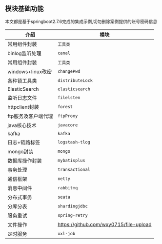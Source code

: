 ## 模块基础功能
本文都是基于springboot2.7.6完成的集成示例,切勿删除案例提供的账号密码信息

| 介绍              | 模块                                     |
|-----------------|----------------------------------------|
| 常用组件封装          | `工具类`                                  |
| binlog监听处理      | `canal`                                |
| 常用组件封装          | `工具类`                                  |
| windows+linux改密 | `changePwd`                            |
| 各种锁工具类          | `distributeLock`                       |
| ElasticSearch   | `elasticsearch`                        |
| 监听日志文件          | `filelsten`                            |
| httpclient封装    | `forest`                               |
| ftp服务及客户端代理     | `ftpProxy`                             |
| java核心技术        | `javacore`                             |
| kafka           | `kafka`                                |
| 日志+链路标签         | `logstash-tlog`                        |
| mongo封装         | `mongo`                                |
| 数据库操作封装         | `mybatisplus`                          |
| 事务处理            | `transactional`                        |
| 通信框架            | `netty`                                |
| 消息中间件           | `rabbitmq`                             |
| 分布式事务           | `seata`                                |
| 分库分表            | `shardingjdbc`                         |
| 服务重试            | `spring-retry`                         |
| 文件操作            | https://github.com/wxy0715/file-upload |
| 定时服务            | `xxl-job`                              |